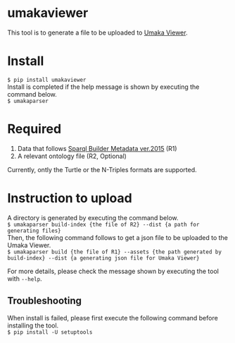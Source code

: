 # umakaviewer
This tool is to generate a file to be uploaded to [Umaka Viewer](https://umaka-viewer.dbcls.jp/).

# Install
`$ pip install umakaviewer`  
Install is completed if the help message is shown by executing the command below.  
`$ umakaparser`  

# Required
1. Data that follows [Sparql Builder Metadata ver.2015](http://www.sparqlbuilder.org/doc/sbm_2015sep/) (R1)
2. A relevant ontology file (R2, Optional)

Currently, ontly the Turtle or the N-Triples formats are supported.

# Instruction to upload

A directory is generated by executing the command below.  
`$ umakaparser build-index {the file of R2} --dist {a path for generating files}`  
Then, the following command follows to get a json file to be uploaded to the Umaka Viewer.   
`$ umakaparser build {the file of R1} --assets {the path generated by build-index} --dist {a generating json file for Umaka Viewer}`  

For more details, please check the message shown by executing the tool with `--help`.

## Troubleshooting

When install is failed, please first execute the following command before installing the tool.  
`$ pip install -U setuptools`
